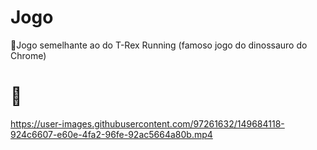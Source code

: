 # Jogo
👾Jogo semelhante ao do  T-Rex Running (famoso jogo do dinossauro do Chrome) <br>

# 🎥
https://user-images.githubusercontent.com/97261632/149684118-924c6607-e60e-4fa2-96fe-92ac5664a80b.mp4

